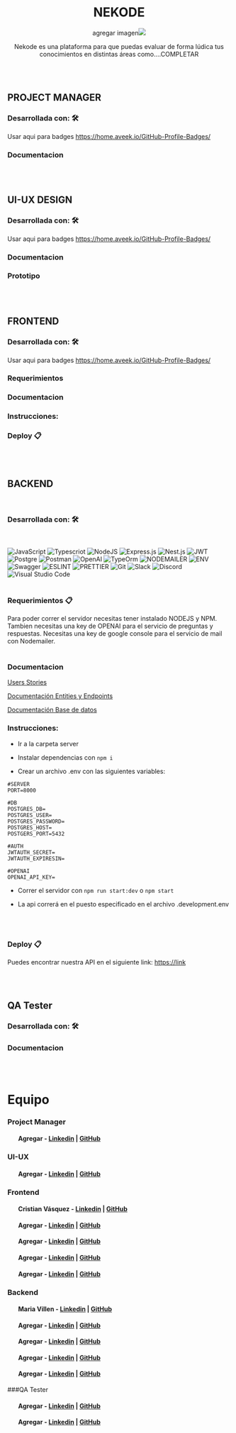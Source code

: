 <h1 align = "center"> NEKODE </h1>
<p align = "center"> agregar imagen<img src = "linkImagen" /></p>
<p align = "center"> Nekode es una plataforma para que puedas evaluar de forma lúdica tus conocimientos en distintas áreas como....COMPLETAR</p>
<br><br>


## PROJECT MANAGER

### Desarrollada con: 🛠️
Usar aqui para badges https://home.aveek.io/GitHub-Profile-Badges/
### Documentacion

<br><br>

## UI-UX DESIGN

### Desarrollada con: 🛠️
Usar aqui para badges https://home.aveek.io/GitHub-Profile-Badges/
### Documentacion
### Prototipo

<br><br>

## FRONTEND

### Desarrollada con: 🛠️
Usar aqui para badges https://home.aveek.io/GitHub-Profile-Badges/

### Requerimientos 

### Documentacion

### Instrucciones:

### Deploy 📋



<br><br>

## BACKEND

<br/>

### Desarrollada con: 🛠️

<br/>

![JavaScript](https://img.shields.io/badge/JavaScript-F7DF1E?style=flat-squareflat-square&logo=javascript&logoColor=black)
![Typescriot](https://img.shields.io/badge/TypeScript-007ACC?style=flat-squareflat-square&logo=typescript&logoColor=white)
![NodeJS](  https://img.shields.io/badge/Node.js-43853D?style=flat-squareflat-square&logo=node.js&logoColor=white)
![Express.js](https://img.shields.io/badge/express.js-%23404d59.svg?style=flat-squareflat-square&logo=express&logoColor=%2361DAFB)
![Nest.js](https://img.shields.io/badge/NestJS-E0234E.svg?style=flat-squareflat-square&logo=NestJS&logoColor=white)
![JWT](  https://img.shields.io/badge/json%20web%20tokens-323330?style=flat-squareflat-square&logo=json-web-tokens&logoColor=pink)
![Postgre](https://img.shields.io/badge/PostgreSQL-316192?style=flat-squareflat-square&logo=postgresql&logoColor=white)
![Postman](https://img.shields.io/badge/Postman-FF6C37?style=flat-squareflat-square&logo=postman&logoColor=white)
![OpenAI](https://img.shields.io/badge/OpenAI-412991.svg?style=flat-squareflat-square&logo=OpenAI&logoColor=white)
![TypeOrm](https://img.shields.io/badge/TypeORM-E83524?style=flat-squareflat-square&logo=typeorm&logoColor=white)
![NODEMAILER](https://img.shields.io/badge/nodemailer-CB3837.svg?style=flat-squareflat-square&logo=npm&logoColor=white)
![ENV](https://img.shields.io/badge/.ENV-ECD53F.svg?style=flat-squareflat-square&logo=dotenv&logoColor=black)
![Swagger](https://img.shields.io/badge/Swagger-85EA2D.svg?style=flat-squareflat-square&logo=Swagger&logoColor=black)
![ESLINT](https://img.shields.io/badge/eslint-3A33D1?style=flat-squareflat-square&logo=eslint&logoColor=white)
![PRETTIER](https://img.shields.io/badge/prettier-1A2C34?style=flat-squareflat-square&logo=prettier&logoColor=F7BA3E)
![Git](https://img.shields.io/badge/Git-F05032.svg?style=flat-squareflat-square&logo=Git&logoColor=white)
![Slack](https://img.shields.io/badge/Slack-4A154B.svg?style=flat-squareflat-square&logo=Slack&logoColor=white)
![Discord](https://img.shields.io/badge/Discord-5865F2.svg?style=flat-squareflat-square&logo=Discord&logoColor=white)
![Visual Studio Code](https://img.shields.io/badge/Visual%20Studio%20Code-007ACC.svg?style=flat-squareflat-square&logo=Visual-Studio-Code&logoColor=white)
<br/>
<br/>

### Requerimientos 📋
Para poder correr el servidor necesitas tener instalado NODEJS y NPM.
Tambien necesitas una key de OPENAI para el servicio de preguntas y respuestas.
Necesitas una key de google console para el servicio de mail con Nodemailer. 
<br/><br/>

### Documentacion

[Users Stories](https://docs.google.com/document/d/16x0sYgoeFEt4D3vPSPaTOTju1cOy-13f/edit?usp=sharing&ouid=100530841611688647093&rtpof=true&sd=true)

[Documentación Entities y Endpoints](https://docs.google.com/document/d/1LmHfukfJfrR7wwEu7PBfiBvKXNnC6x1x5zCYGRiF4yE/edit?usp=sharing)

[Documentación Base de datos](https://drive.google.com/file/d/1--KIXqEQqCCLTVGoBLSqCeAxpzBUNFjs/view?usp=sharing)
<br/>

### Instrucciones:

  - Ir a la carpeta server

  - Instalar dependencias con ```npm i```

  - Crear un archivo .env con las siguientes variables:

  ```
#SERVER
PORT=8000

#DB
POSTGRES_DB=
POSTGRES_USER=
POSTGRES_PASSWORD=
POSTGRES_HOST=
POSTGERS_PORT=5432

#AUTH
JWTAUTH_SECRET=
JWTAUTH_EXPIRESIN=

#OPENAI
OPENAI_API_KEY=
  ```
  
  - Correr el servidor con ```npm run start:dev``` o ```npm start```

  - La api correrá en el puesto especificado en el archivo .development.env
<br/>
<br/>



### Deploy 📋

Puedes encontrar nuestra API en el siguiente link: [https://link](link)

<br/><br/>


## QA Tester

### Desarrollada con: 🛠️
### Documentacion

<br/><br/>

# Equipo

### Project Manager

#### $\;\;\;\;\;\;$ Agregar - [Linkedin]() | [GitHub]()

### UI-UX

#### $\;\;\;\;\;\;$ Agregar - [Linkedin]() | [GitHub]()

### Frontend

#### $\;\;\;\;\;\;$ Cristian Vásquez - [Linkedin](https://www.linkedin.com/in/cristianvasquezc/) | [GitHub](https://github.com/cristianvasquezc)

#### $\;\;\;\;\;\;$ Agregar - [Linkedin]() | [GitHub]()

#### $\;\;\;\;\;\;$ Agregar - [Linkedin]() | [GitHub]()

#### $\;\;\;\;\;\;$  Agregar - [Linkedin]() | [GitHub]()

#### $\;\;\;\;\;\;$ Agregar - [Linkedin]() | [GitHub]()


### Backend

#### $\;\;\;\;\;\;$ Maria Villen - [Linkedin](https://www.linkedin.com/in/maria-villen/) | [GitHub](https://github.com/MariaVillen)

#### $\;\;\;\;\;\;$ Agregar - [Linkedin]() | [GitHub]()

#### $\;\;\;\;\;\;$ Agregar - [Linkedin]() | [GitHub]()

#### $\;\;\;\;\;\;$ Agregar - [Linkedin]() | [GitHub]()

#### $\;\;\;\;\;\;$ Agregar - [Linkedin]() | [GitHub]()

###QA Tester

#### $\;\;\;\;\;\;$ Agregar - [Linkedin]() | [GitHub]()

#### $\;\;\;\;\;\;$ Agregar - [Linkedin]() | [GitHub]()
